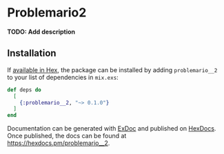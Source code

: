 # Problemario2

**TODO: Add description**

## Installation

If [available in Hex](https://hex.pm/docs/publish), the package can be installed
by adding `problemario__2` to your list of dependencies in `mix.exs`:

```elixir
def deps do
  [
    {:problemario__2, "~> 0.1.0"}
  ]
end
```

Documentation can be generated with [ExDoc](https://github.com/elixir-lang/ex_doc)
and published on [HexDocs](https://hexdocs.pm). Once published, the docs can
be found at <https://hexdocs.pm/problemario__2>.

